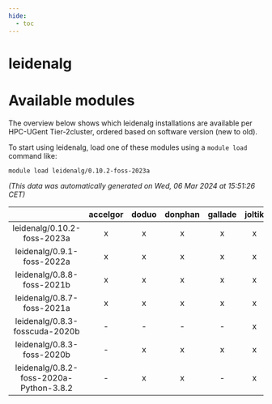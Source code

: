 ```yaml
---
hide:
  - toc
---
```


leidenalg
=========

# Available modules


The overview below shows which leidenalg installations are available per HPC-UGent Tier-2cluster, ordered based on software version (new to old).

To start using leidenalg, load one of these modules using a `module load` command like:

```shell
module load leidenalg/0.10.2-foss-2023a
```

*(This data was automatically generated on Wed, 06 Mar 2024 at 15:51:26 CET)*  

| |accelgor|doduo|donphan|gallade|joltik|skitty|
| :---: | :---: | :---: | :---: | :---: | :---: | :---: |
|leidenalg/0.10.2-foss-2023a|x|x|x|x|x|x|
|leidenalg/0.9.1-foss-2022a|x|x|x|x|x|x|
|leidenalg/0.8.8-foss-2021b|x|x|x|x|x|x|
|leidenalg/0.8.7-foss-2021a|x|x|x|x|x|x|
|leidenalg/0.8.3-fosscuda-2020b|-|-|-|-|x|-|
|leidenalg/0.8.3-foss-2020b|-|x|x|x|x|x|
|leidenalg/0.8.2-foss-2020a-Python-3.8.2|-|x|x|-|x|x|
